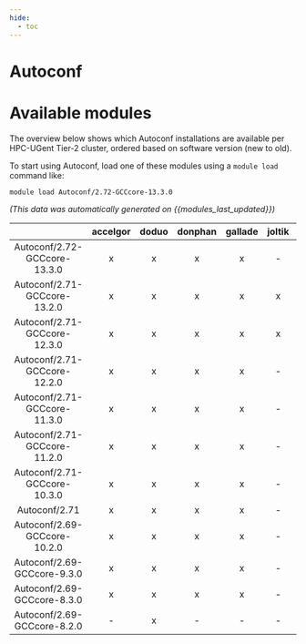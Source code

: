 ```yaml
---
hide:
  - toc
---
```


Autoconf
========

# Available modules


The overview below shows which Autoconf installations are available per HPC-UGent Tier-2 cluster, ordered based on software version (new to old).

To start using Autoconf, load one of these modules using a `module load` command like:

```shell
module load Autoconf/2.72-GCCcore-13.3.0
```

*(This data was automatically generated on {{modules_last_updated}})*  

| |accelgor|doduo|donphan|gallade|joltik|shinx|skitty|
| :---: | :---: | :---: | :---: | :---: | :---: | :---: | :---: |
|Autoconf/2.72-GCCcore-13.3.0|x|x|x|x|-|x|x|
|Autoconf/2.71-GCCcore-13.2.0|x|x|x|x|x|x|x|
|Autoconf/2.71-GCCcore-12.3.0|x|x|x|x|x|x|x|
|Autoconf/2.71-GCCcore-12.2.0|x|x|x|x|-|x|-|
|Autoconf/2.71-GCCcore-11.3.0|x|x|x|x|-|x|-|
|Autoconf/2.71-GCCcore-11.2.0|x|x|x|x|-|x|-|
|Autoconf/2.71-GCCcore-10.3.0|x|x|x|x|-|-|-|
|Autoconf/2.71|x|x|x|x|-|x|x|
|Autoconf/2.69-GCCcore-10.2.0|x|x|x|x|-|-|-|
|Autoconf/2.69-GCCcore-9.3.0|x|x|x|x|-|-|-|
|Autoconf/2.69-GCCcore-8.3.0|x|x|x|x|-|-|-|
|Autoconf/2.69-GCCcore-8.2.0|-|x|-|-|-|-|-|
